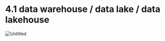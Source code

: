 # 4.1 data warehouse / data lake / data lakehouse

![Untitled](./images/1_data_warehousing.png)


<script src="https://utteranc.es/client.js"
        repo="ehddnr301/data-engineering-for-everybody"
        issue-term="pathname"
        label="comments"
        theme="preferred-color-scheme"
        crossorigin="anonymous"
        async>
</script>